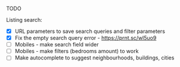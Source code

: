 TODO

Listing search:
- [X] URL parameters to save search queries and filter parameters
- [X] Fix the empty search query error - https://prnt.sc/wl5uo9 
- [ ] Mobiles - make search field wider
- [ ] Mobiles - make filters (bedrooms amount) to work
- [ ] Make autocomplete to suggest neighbourhoods, buildings, cities 
